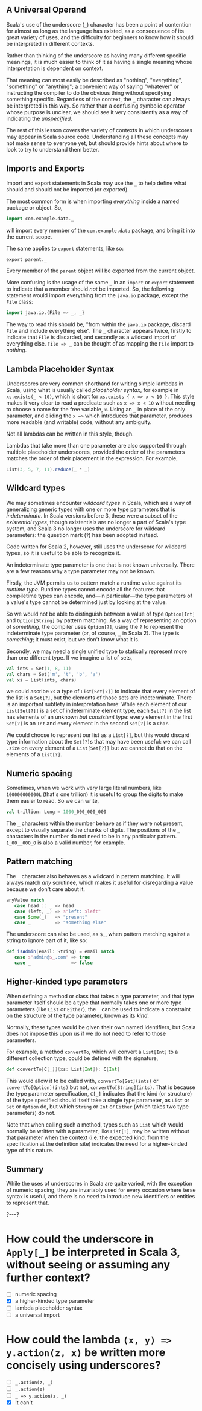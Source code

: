 ## A Universal Operand

Scala's use of the underscore (`_`) character has been a point of contention for almost as long as the language
has existed, as a consequence of its great variety of uses, and the difficulty for beginners to know how it
should be interpreted in different contexts.

Rather than thinking of the underscore as having many different specific meanings, it is much easier to think of
it as having a single meaning whose interpretation is dependent on context.

That meaning can most easily be described as "nothing", "everything", "something" or "anything"; a convenient
way of saying "whatever" or instructing the compiler to do the obvious thing without specifying something
specific. Regardless of the context, the `_` character can always be interpreted in this way. So rather than a
confusing symbolic operator whose purpose is unclear, we should see it very consistently as a way of indicating
the _unspecified_.

The rest of this lesson covers the variety of contexts in which underscores may appear in Scala source code.
Understanding all these concepts may not make sense to everyone yet, but should provide hints about where to
look to try to understand them better.

## Imports and Exports

Import and export statements in Scala may use the `_` to help define what should and should not be imported (or
exported).

The most common form is when importing _everything_ inside a named package or object. So,
```scala
import com.example.data._
```
will import every member of the `com.example.data` package, and bring it into the current scope.

The same applies to `export` statements, like so:
```scala
export parent._
```

Every member of the `parent` object will be exported from the current object.

More confusing is the usage of the same `_` in an `import` or `export` statement to indicate that a member
should _not_ be imported. So, the following statement would import everything from the `java.io` package, except
the `File` class:
```scala
import java.io.{File => _, _}
```

The way to read this should be, "from within the `java.io` package, discard `File` and include everything else".
The `_` character appears twice, firstly to indicate that `File` is discarded, and secondly as a wildcard import
of everything else. `File => _` can be thought of as mapping the `File` import to _nothing_.

## Lambda Placeholder Syntax

Underscores are very common shorthand for writing simple lambdas in Scala, using what is usually called
_placeholder syntax_, for example in `xs.exists(_ < 10)`, which is short for `xs.exists { x => x < 10 }`. This
style makes it very clear to read a predicate such as `x => x < 10` without needing to choose a name for the
free variable, `x`. Using an `_` in place of the only parameter, and eliding the `x =>` which introduces that
parameter, produces more readable (and writable) code, without any ambiguity.

Not all lambdas can be written in this style, though.

Lambdas that take more than one parameter are also supported through multiple placeholder underscores, provided
the order of the parameters matches the order of their placement in the expression. For example,
```scala
List(3, 5, 7, 11).reduce(_ * _)
```

## Wildcard types

We may sometimes encounter _wildcard types_ in Scala, which are a way of generalizing generic types with one or
more type parameters that is _indeterminate_. In Scala versions before 3, these were a subset of the
_existential types_, though existentials are no longer a part of Scala's type system, and Scala 3 no longer uses
the underscore for wildcard parameters: the question mark (`?`) has been adopted instead.

Code written for Scala 2, however, still uses the underscore for wildcard types, so it is useful to be able to
recognize it.

An indeterminate type parameter is one that is not known universally. There are a few reasons why a type
parameter may not be known.

Firstly, the JVM permits us to pattern match a runtime value against its _runtime type_. Runtime types cannot
encode all the features that compiletime types can encode, and—in particular—the type parameters of a value's
type cannot be determined just by looking at the value.

So we would not be able to distinguish between a value of type `Option[Int]` and `Option[String]` by pattern
matching. As a way of representing an option of _something_, the compiler uses `Option[?]`, using the `?` to
represent the indeterminate type parameter (or, of course, `_` in Scala 2). The type is _something_; it must
exist, but we don't know what it is.

Secondly, we may need a single unified type to statically represent more than one different type. If we imagine
a list of sets,
```scala
val ints = Set(1, 8, 11)
val chars = Set('m', 't', 'b', 'a')
val xs = List(ints, chars)
```
we could ascribe `xs` a type of `List[Set[?]]` to indicate that every element of the list is a `Set[?]`, but the
elements of those sets are indeterminate. There is an important subtlety in interpretation here: While each
element of our `List[Set[?]]` is a set of indeterminate element type, each `Set[?]` in the list has elements of
an unknown _but consistent_ type: every element in the first `Set[?]` is an `Int` and every element in the
second `Set[?]` is a `Char`.

We could choose to represent our list as a `List[?]`, but this would discard type information about the
`Set[?]`s that may have been useful: we can call `.size` on every element of a `List[Set[?]]` but we cannot do
that on the elements of a `List[?]`.

## Numeric spacing

Sometimes, when we work with very large literal numbers, like `100000000000L` (that's one trillion) it is useful
to group the digits to make them easier to read. So we can write,
```scala
val trillion: Long = 1000_000_000_000
```

The `_` characters within the number behave as if they were not present, except to visually separate the chunks
of digits. The positions of the `_` characters in the number do not need to be in any particular pattern.
`1_00__000_0` is also a valid number, for example.

## Pattern matching

The `_` character also behaves as a wildcard in pattern matching. It will always match _any_ scrutinee, which
makes it useful for disregarding a value because we don't care about it.

```scala
anyValue match
   case head :: _ => head
   case (left, _) => s"left: $left"
   case Some(_)   => "present"
   case _         => "something else"
```

The underscore can also be used, as `$_`, when pattern matching against a string to ignore part of it, like so:
```scala
def isAdmin(email: String) = email match
   case s"admin@$_.com" => true
   case _               => false
```

## Higher-kinded type parameters

When defining a method or class that takes a type parameter, and that type parameter itself should be a type
that normally takes one or more type parameters (like `List` or `Either`), the `_` can be used to indicate a
constraint on the structure of the type parameter, known as its _kind_.

Normally, these types would be given their own named identifiers, but Scala does not impose this upon us if we
do not need to refer to those parameters.

For example, a method `convertTo`, which will convert a `List[Int]` to a different collection type, could be
defined with the signature,
```scala
def convertTo[C[_]](xs: List[Int]): C[Int]
```

This would allow it to be called with, `convertTo[Set](ints)` or `convertTo[Option](ints)` but not,
`convertTo[String](ints)`. That is because the type parameter specification, `C[_]` indicates that the kind (or
structure) of the type specified should itself take a single type parameter, as `List` or `Set` or `Option` do,
but which `String` or `Int` or `Either` (which takes two type parameters) do not.

Note that when calling such a method, types such as `List` which would normally be written with a parameter,
like `List[T]`, may be written without that parameter when the context (i.e. the expected kind, from the
specification at the definition site) indicates the need for a higher-kinded type of this nature.

## Summary

While the uses of underscores in Scala are quite varied, with the exception of numeric spacing, they are
invariably used for every occasion where terse syntax is useful, and there is no _need_ to introduce new
identifiers or entities to represent that.

?---?

# How could the underscore in `Apply[_]` be interpreted in Scala 3, without seeing or assuming any further context?

* [ ] numeric spacing
* [X] a higher-kinded type parameter
* [ ] lambda placeholder syntax
* [ ] a universal import

# How could the lambda `(x, y) => y.action(z, x)` be written more concisely using underscores?

- [ ] `_.action(z, _)`
- [ ] `_.action(z)`
- [ ] `_ => y.action(z, _)`
- [X] It can't
